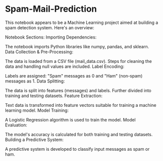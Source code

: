 # Spam-Mail-Prediction

This notebook appears to be a Machine Learning project aimed at building a spam detection system. Here's an overview:

Notebook Sections:
Importing Dependencies:

The notebook imports Python libraries like numpy, pandas, and sklearn.
Data Collection & Pre-Processing:

The data is loaded from a CSV file (mail_data.csv).
Steps for cleaning the data and handling null values are included.
Label Encoding:

Labels are assigned: "Spam" messages as 0 and "Ham" (non-spam) messages as 1.
Data Splitting:

The data is split into features (messages) and labels.
Further divided into training and testing datasets.
Feature Extraction:

Text data is transformed into feature vectors suitable for training a machine learning model.
Model Training:

A Logistic Regression algorithm is used to train the model.
Model Evaluation:

The model's accuracy is calculated for both training and testing datasets.
Building a Predictive System:

A predictive system is developed to classify input messages as spam or ham.
